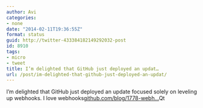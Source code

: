 ```yaml
---
author: Avi
categories:
- none
date: "2014-02-11T19:36:55Z"
format: status
guid: http://twitter-433384182149292032-post
id: 8910
tags:
- micro
- tweet
title: I’m delighted that GitHub just deployed an updat…
url: /post/im-delighted-that-github-just-deployed-an-updat/
---
```

I’m delighted that GitHub just deployed an update focused solely on leveling up webhooks. I love webhooks[github.com/blog/1778-webh…](https://github.com/blog/1778-webhooks-level-up)Qt